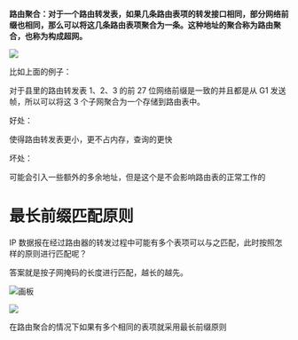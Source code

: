 **路由聚合：对于一个路由转发表，如果几条路由表项的转发接口相同，部分网络前缀也相同，那么可以将这几条路由表项聚合为一条。这种地址的聚合称为路由聚合，也称为构成超网。**

![](https://cdn.nlark.com/yuque/0/2025/png/48073730/1739020579231-7936f0be-94a8-48ce-9a16-303f4950fc4d.png)

比如上面的例子：

对于县里的路由转发表 1、2、3 的前 27 位网络前缀是一致的并且都是从 G1 发送帧，所以可以将这 3 个子网聚合为一个存储到路由表中。

好处：

使得路由转发表更小，更不占内存，查询的更快

坏处：

可能会引入一些额外的多余地址，但是这个是不会影响路由表的正常工作的

# 最长前缀匹配原则
IP 数据报在经过路由器的转发过程中可能有多个表项可以与之匹配，此时按照怎样的原则进行匹配呢？

答案就是按子网掩码的长度进行匹配，越长的越先。



![画板](https://cdn.nlark.com/yuque/0/2025/jpeg/48073730/1738937808135-9ad2a39c-0fc7-4eda-9589-3cd1fe437e38.jpeg)

![](https://cdn.nlark.com/yuque/0/2025/png/48073730/1739275910976-79f3dc6d-718e-4871-ae7f-6f7da64afc5f.png)

在路由聚合的情况下如果有多个相同的表项就采用最长前缀原则



